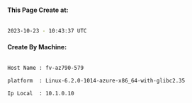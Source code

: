 
   
#### This Page Create at:

```bash

2023-10-23 - 10:43:37 UTC

```

#### Create By Machine:

```bash

Host Name : fv-az790-579

platform  : Linux-6.2.0-1014-azure-x86_64-with-glibc2.35

Ip Local  : 10.1.0.10

```

